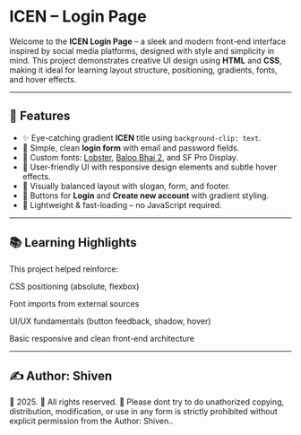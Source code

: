 # ICEN – Login Page

Welcome to the **ICEN Login Page** – a sleek and modern front-end interface inspired by social media platforms, designed with style and simplicity in mind. This project demonstrates creative UI design using **HTML** and **CSS**, making it ideal for learning layout structure, positioning, gradients, fonts, and hover effects.

---

## 🌟 Features

- ✨ Eye-catching gradient **ICEN** title using `background-clip: text`.
- 📝 Simple, clean **login form** with email and password fields.
- 🎨 Custom fonts: [Lobster](https://fonts.google.com/specimen/Lobster), [Baloo Bhai 2](https://fonts.google.com/specimen/Baloo+Bhai+2), and SF Pro Display.
- 🧠 User-friendly UI with responsive design elements and subtle hover effects.
- 📱 Visually balanced layout with slogan, form, and footer.
- 🔐 Buttons for **Login** and **Create new account** with gradient styling.
- 📎 Lightweight & fast-loading – no JavaScript required.

---

## 📚 Learning Highlights
This project helped reinforce:

CSS positioning (absolute, flexbox)

Font imports from external sources

UI/UX fundamentals (button feedback, shadow, hover)

Basic responsive and clean front-end architecture

---

## ✍️ Author: Shiven
📅 2025.
🔐 All rights reserved.
🙏 Please dont try to do unathorized copying, distribution, modification, or use in any form is strictly prohibited without explicit permission from the Author: Shiven.. 

